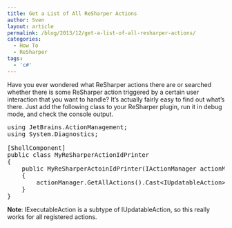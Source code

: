 ```yaml
---
title: Get a List of All ReSharper Actions
author: Sven
layout: article
permalink: /blog/2013/12/get-a-list-of-all-resharper-actions/
categories:
  - How To
  - ReSharper
tags:
  - 'c#'
---
```

Have you ever wondered what ReSharper actions there are or searched whether there is some ReSharper action triggered by a certain user interaction that you want to handle? It&#8217;s actually fairly easy to find out what&#8217;s there. Just add the following class to your ReSharper plugin, run it in debug mode, and check the console output.

<pre class="brush: csharp; title: ; notranslate" title="">using JetBrains.ActionManagement;
using System.Diagnostics;

[ShellComponent]
public class MyReSharperActionIdPrinter
{
    public MyReSharperActoinIdPrinter(IActionManager actionManager)
    {
        actionManager.GetAllActions().Cast&lt;IUpdatableAction&gt;().ForEach(action =&gt; Debug.WriteLine(action.Id));
    }
}
</pre>

**Note**: IExecutableAction is a subtype of IUpdatableAction, so this really works for all registered actions.